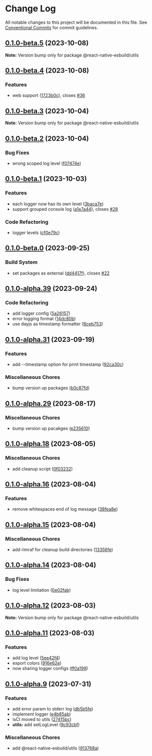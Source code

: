 # Change Log

All notable changes to this project will be documented in this file.
See [Conventional Commits](https://conventionalcommits.org) for commit guidelines.

## [0.1.0-beta.5](https://github.com/leegeunhyeok/react-native-esbuild/compare/v0.1.0-beta.4...v0.1.0-beta.5) (2023-10-08)

**Note:** Version bump only for package @react-native-esbuild/utils

## [0.1.0-beta.4](https://github.com/leegeunhyeok/react-native-esbuild/compare/v0.1.0-beta.3...v0.1.0-beta.4) (2023-10-08)

### Features

- web support ([1723b0c](https://github.com/leegeunhyeok/react-native-esbuild/commit/1723b0c6b30e1c1bb1f5781cc11a093822a60f3d)), closes [#36](https://github.com/leegeunhyeok/react-native-esbuild/issues/36)

## [0.1.0-beta.3](https://github.com/leegeunhyeok/react-native-esbuild/compare/v0.1.0-beta.2...v0.1.0-beta.3) (2023-10-04)

**Note:** Version bump only for package @react-native-esbuild/utils

## [0.1.0-beta.2](https://github.com/leegeunhyeok/react-native-esbuild/compare/v0.1.0-beta.1...v0.1.0-beta.2) (2023-10-04)

### Bug Fixes

- wrong scoped log level ([f07474e](https://github.com/leegeunhyeok/react-native-esbuild/commit/f07474e2fc0e90962b47511473bdf3070a127f71))

## [0.1.0-beta.1](https://github.com/leegeunhyeok/react-native-esbuild/compare/v0.1.0-beta.0...v0.1.0-beta.1) (2023-10-03)

### Features

- each logger now has its own level ([3baca7e](https://github.com/leegeunhyeok/react-native-esbuild/commit/3baca7ef9c4d8820b2cf932858027a56674940d7))
- support grouped console log ([a1e7a44](https://github.com/leegeunhyeok/react-native-esbuild/commit/a1e7a4461b94e2bef33e7cfe02e614c3628445a7)), closes [#28](https://github.com/leegeunhyeok/react-native-esbuild/issues/28)

### Code Refactoring

- logger levels ([cf0e79c](https://github.com/leegeunhyeok/react-native-esbuild/commit/cf0e79cffb4965e42bcd4ee5182677e988208a9a))

## [0.1.0-beta.0](https://github.com/leegeunhyeok/react-native-esbuild/compare/v0.1.0-alpha.39...v0.1.0-beta.0) (2023-09-25)

### Build System

- set packages as external ([dd4417f](https://github.com/leegeunhyeok/react-native-esbuild/commit/dd4417fe07c7bd87357246914743067343fdeccb)), closes [#22](https://github.com/leegeunhyeok/react-native-esbuild/issues/22)

## [0.1.0-alpha.39](https://github.com/leegeunhyeok/react-native-esbuild/compare/v0.1.0-alpha.38...v0.1.0-alpha.39) (2023-09-24)

### Code Refactoring

- add logger config ([5a26157](https://github.com/leegeunhyeok/react-native-esbuild/commit/5a261577d2b9374d7a054fc32d2e2b78ecf7f812))
- error logging format ([14dc80b](https://github.com/leegeunhyeok/react-native-esbuild/commit/14dc80b742a6de6e6dd19fe6b0999ce2851a85b6))
- use dayjs as timestamp formatter ([6ceb753](https://github.com/leegeunhyeok/react-native-esbuild/commit/6ceb753632369606e2c98a34ccf6782612b9f625))

## [0.1.0-alpha.31](https://github.com/leegeunhyeok/react-native-esbuild/compare/v0.1.0-alpha.30...v0.1.0-alpha.31) (2023-09-19)

### Features

- add --timestamp option for print timestamp ([92ca30c](https://github.com/leegeunhyeok/react-native-esbuild/commit/92ca30c1f1aab1cc5a75614c6edcd56eaa3d8f89))

### Miscellaneous Chores

- bump version up packages ([b0c87fd](https://github.com/leegeunhyeok/react-native-esbuild/commit/b0c87fd8694b6c725267d66494d761809da27111))

## [0.1.0-alpha.29](https://github.com/leegeunhyeok/react-native-esbuild/compare/v0.1.0-alpha.28...v0.1.0-alpha.29) (2023-08-17)

### Miscellaneous Chores

- bump version up pacakges ([e235610](https://github.com/leegeunhyeok/react-native-esbuild/commit/e235610379fbf8f5c6978ecded5dbe6549834975))

## [0.1.0-alpha.18](https://github.com/leegeunhyeok/react-native-esbuild/compare/v0.1.0-alpha.17...v0.1.0-alpha.18) (2023-08-05)

### Miscellaneous Chores

- add cleanup script ([0f03232](https://github.com/leegeunhyeok/react-native-esbuild/commit/0f032326ad5a412942b77f40130d38a3efeff472))

## [0.1.0-alpha.16](https://github.com/leegeunhyeok/react-native-esbuild/compare/v0.1.0-alpha.15...v0.1.0-alpha.16) (2023-08-04)

### Features

- remove whitespaces end of log message ([38fea8e](https://github.com/leegeunhyeok/react-native-esbuild/commit/38fea8e7ce72c5e3784fe9b7c9b50ba2eaa31826))

## [0.1.0-alpha.15](https://github.com/leegeunhyeok/react-native-esbuild/compare/v0.1.0-alpha.14...v0.1.0-alpha.15) (2023-08-04)

### Miscellaneous Chores

- add rimraf for cleanup build directories ([13356fe](https://github.com/leegeunhyeok/react-native-esbuild/commit/13356fec1868b7634da86bca522e987b5bee2284))

## [0.1.0-alpha.14](https://github.com/leegeunhyeok/react-native-esbuild/compare/v0.1.0-alpha.13...v0.1.0-alpha.14) (2023-08-04)

### Bug Fixes

- log level limitation ([0e02fab](https://github.com/leegeunhyeok/react-native-esbuild/commit/0e02fabcd89b29b347e340385c4402bb0f71c456))

## [0.1.0-alpha.12](https://github.com/leegeunhyeok/react-native-esbuild/compare/v0.1.0-alpha.11...v0.1.0-alpha.12) (2023-08-03)

**Note:** Version bump only for package @react-native-esbuild/utils

## [0.1.0-alpha.11](https://github.com/leegeunhyeok/react-native-esbuild/compare/v0.1.0-alpha.10...v0.1.0-alpha.11) (2023-08-03)

### Features

- add log level ([5ee42f4](https://github.com/leegeunhyeok/react-native-esbuild/commit/5ee42f4f64906091e474de1b6572d8196434d7cb))
- export colors ([916e62e](https://github.com/leegeunhyeok/react-native-esbuild/commit/916e62e9ab42c6011afe99529ff08e541dc7f2b7))
- now sharing logger configs ([ff0a199](https://github.com/leegeunhyeok/react-native-esbuild/commit/ff0a1993fc15c6735d5abe4c403018038a20026b))

## [0.1.0-alpha.9](https://github.com/leegeunhyeok/react-native-esbuild/compare/v0.1.0-alpha.8...v0.1.0-alpha.9) (2023-07-31)

### Features

- add error param to stderr log ([db5b5fe](https://github.com/leegeunhyeok/react-native-esbuild/commit/db5b5fe2aae111d98242753dd30c126b6c14eac0))
- implement logger ([e4b85ab](https://github.com/leegeunhyeok/react-native-esbuild/commit/e4b85ab5c9c860c59b23a601db19c4407d618904))
- isCI moved to utils ([27415bc](https://github.com/leegeunhyeok/react-native-esbuild/commit/27415bc78c686fa00b85f4e2687e402e49aaf51b))
- **utils:** add setLogLevel ([9c93cbf](https://github.com/leegeunhyeok/react-native-esbuild/commit/9c93cbf24a23f0d31cbffc311875dc9e8315f837))

### Miscellaneous Chores

- add @react-native-esbuild/utils ([913768a](https://github.com/leegeunhyeok/react-native-esbuild/commit/913768a7e3f67d787cf0339e2c5fac8b94cebe81))
